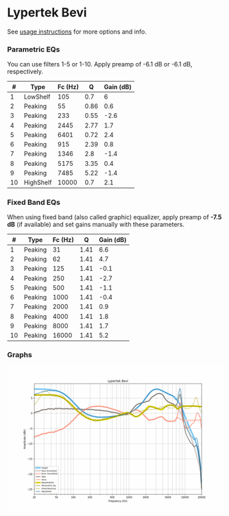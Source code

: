 # Lypertek Bevi
See [usage instructions](https://github.com/jaakkopasanen/AutoEq#usage) for more options and info.

### Parametric EQs
You can use filters 1-5 or 1-10. Apply preamp of -6.1 dB or -6.1 dB, respectively.

|   # | Type      |   Fc (Hz) |    Q |   Gain (dB) |
|-----|-----------|-----------|------|-------------|
|   1 | LowShelf  |       105 | 0.7  |         6   |
|   2 | Peaking   |        55 | 0.86 |         0.6 |
|   3 | Peaking   |       233 | 0.55 |        -2.6 |
|   4 | Peaking   |      2445 | 2.77 |         1.7 |
|   5 | Peaking   |      6401 | 0.72 |         2.4 |
|   6 | Peaking   |       915 | 2.39 |         0.8 |
|   7 | Peaking   |      1346 | 2.8  |        -1.4 |
|   8 | Peaking   |      5175 | 3.35 |         0.4 |
|   9 | Peaking   |      7485 | 5.22 |        -1.4 |
|  10 | HighShelf |     10000 | 0.7  |         2.1 |

### Fixed Band EQs
When using fixed band (also called graphic) equalizer, apply preamp of **-7.5 dB** (if available) and set gains manually with these parameters.

|   # | Type    |   Fc (Hz) |    Q |   Gain (dB) |
|-----|---------|-----------|------|-------------|
|   1 | Peaking |        31 | 1.41 |         6.6 |
|   2 | Peaking |        62 | 1.41 |         4.7 |
|   3 | Peaking |       125 | 1.41 |        -0.1 |
|   4 | Peaking |       250 | 1.41 |        -2.7 |
|   5 | Peaking |       500 | 1.41 |        -1.1 |
|   6 | Peaking |      1000 | 1.41 |        -0.4 |
|   7 | Peaking |      2000 | 1.41 |         0.9 |
|   8 | Peaking |      4000 | 1.41 |         1.8 |
|   9 | Peaking |      8000 | 1.41 |         1.7 |
|  10 | Peaking |     16000 | 1.41 |         5.2 |

### Graphs
![](./Lypertek%20Bevi.png)
